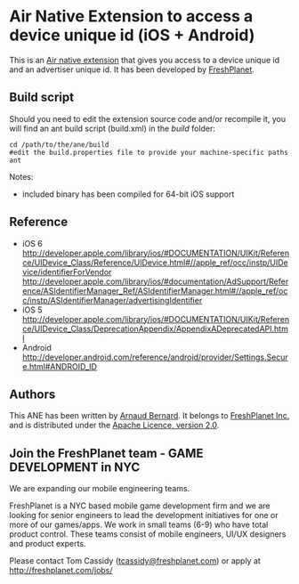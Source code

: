 Air Native Extension to access a device unique id (iOS + Android)
======================================

This is an [Air native extension](http://www.adobe.com/devnet/air/native-extensions-for-air.html) that gives you access to a device unique id and an advertiser unique id. It has been developed by [FreshPlanet](http://freshplanet.com).


Build script
---------

Should you need to edit the extension source code and/or recompile it, you will find an ant build script (build.xml) in the *build* folder:

    cd /path/to/the/ane/build
    #edit the build.properties file to provide your machine-specific paths
    ant

    
Notes:
* included binary has been compiled for 64-bit iOS support

Reference
------

- iOS 6 http://developer.apple.com/library/ios/#DOCUMENTATION/UIKit/Reference/UIDevice_Class/Reference/UIDevice.html#//apple_ref/occ/instp/UIDevice/identifierForVendor
http://developer.apple.com/library/ios/#documentation/AdSupport/Reference/ASIdentifierManager_Ref/ASIdentifierManager.html#//apple_ref/occ/instp/ASIdentifierManager/advertisingIdentifier
- iOS 5 http://developer.apple.com/library/ios/#DOCUMENTATION/UIKit/Reference/UIDevice_Class/DeprecationAppendix/AppendixADeprecatedAPI.html
- Android http://developer.android.com/reference/android/provider/Settings.Secure.html#ANDROID_ID

Authors
------

This ANE has been written by [Arnaud Bernard](https://github.com/arnobern). It belongs to [FreshPlanet Inc.](http://freshplanet.com) and is distributed under the [Apache Licence, version 2.0](http://www.apache.org/licenses/LICENSE-2.0).


Join the FreshPlanet team - GAME DEVELOPMENT in NYC
------

We are expanding our mobile engineering teams.

FreshPlanet is a NYC based mobile game development firm and we are looking for senior engineers to lead the development initiatives for one or more of our games/apps. We work in small teams (6-9) who have total product control.  These teams consist of mobile engineers, UI/UX designers and product experts.


Please contact Tom Cassidy (tcassidy@freshplanet.com) or apply at http://freshplanet.com/jobs/
